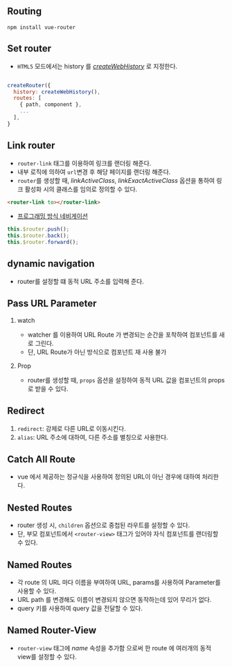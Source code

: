 ## Routing

```shell
npm install vue-router
```

## Set router

- `HTML5` 모드에서는 history 를 [_createWebHistory_](https://router.vuejs.org/guide/essentials/history-mode.html#HTML5-Mode) 로 지정한다.

```javascript

createRouter({
  history: createWebHistory(),
  routes: [
    { path, component },
    ...
  ],
}
```

## Link router

- `router-link` 태그를 이용하여 링크를 랜더링 해준다.
- 내부 로직에 의하여 `url`변경 후 해당 페이지를 랜더링 해준다.
- `router`를 생성할 때, _linkActiveClass_, _linkExactActiveClass_ 옵션을 통하여 링크 활성화 시의 클래스를 임의로 정의할 수 있다.

```html
<router-link to></router-link>
```

- [프로그래밍 방식 네비게이션](https://router.vuejs.org/guide/essentials/navigation.html#Programmatic-Navigation)

```javascript
this.$router.push();
this.$router.back();
this.$router.forward();
```

## dynamic navigation

- router를 설정할 떄 동적 URL 주소를 입력해 준다.

## Pass URL Parameter

1. watch

   - watcher 를 이용하여 URL Route 가 변경되는 순간을 포착하여 컴포넌트를 새로 그린다.
   - 단, URL Route가 아닌 방식으로 컴포넌트 재 사용 불가

2. Prop

   - router를 생성할 때, `props` 옵션을 설정하여 동적 URL 값을 컴포넌트의 props로 받을 수 있다.

## Redirect

1. `redirect`: 강제로 다른 URL로 이동시킨다.
2. `alias`: URL 주소에 대하여, 다른 주소를 별칭으로 사용한다.

## Catch All Route

- vue 에서 제공하는 정규식을 사용하여 정의된 URL이 아닌 경우에 대하여 처리한다.

## Nested Routes

- router 생성 시, `children` 옵션으로 중첩된 라우트를 설정할 수 있다.
- 단, 부모 컴포넌트에서 `<router-view>` 태그가 있어야 자식 컴포넌트를 랜더링할 수 있다.

## Named Routes

- 각 route 의 URL 마다 이름을 부여하여 URL, params를 사용하여 Parameter를 사용할 수 있다.
- URL path 를 변경해도 이름이 변경되지 않으면 동작하는데 있어 무리가 없다.
- query 키를 사용하여 query 값을 전달할 수 있다.

## Named Router-View

- `router-view` 태그에 _name_ 속성을 추가함 으로써 한 route 에 여러개의 동적 view를 설정할 수 있다.
